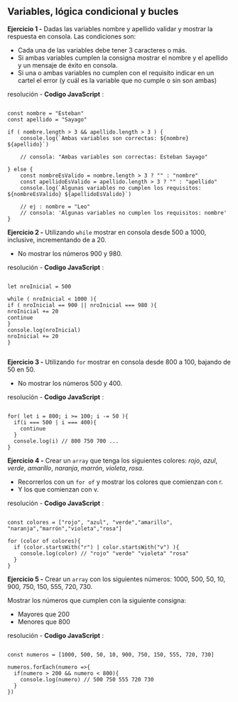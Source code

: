 ## Variables, lógica condicional y bucles

**Ejercicio 1 -**
Dadas las variables nombre y apellido validar y mostrar la respuesta en consola. Las condiciones son:

- Cada una de las variables debe tener 3 caracteres o más.
- Si ambas variables cumplen la consigna mostrar el nombre y el apellido y un mensaje de éxito en consola.
- Si una o ambas variables no cumplen con el requisito indicar en un cartel el error (y cuál es la variable que no cumple o sin son ambas)

resolución - **Codigo JavaScript** :
<pre><code>
const nombre = "Esteban"
const apellido = "Sayago"

if ( nombre.length > 3 && apellido.length > 3 ) {
    console.log(`Ambas variables son correctas: ${nombre} ${apellido}`)

    // consola: "Ambas variables son correctas: Esteban Sayago"

} else {
    const nombreEsValido = nombre.length > 3 ? "" : "nombre"
    const apellidoEsValido = apellido.length > 3 ? "" : "apellido"
    console.log(`Algunas variables no cumplen los requisitos: ${nombreEsValido} ${apellidoEsValido}`)

    // ej : nombre = "Leo"
    // consola: 'Algunas variables no cumplen los requisitos: nombre'
}
</code></pre>

**Ejercicio 2 -**
Utilizando `while` mostrar en consola desde 500 a 1000, inclusive, incrementando de a 20.
- No mostrar los números 900 y 980.

resolución - **Codigo JavaScript** :

<pre><code>
let nroInicial = 500

while ( nroInicial < 1000 ){
if ( nroInicial == 900 || nroInicial === 980 ){
nroInicial += 20
continue
}
console.log(nroInicial)
nroInicial += 20
}

</code></pre>

**Ejercicio 3 -**
Utilizando `for` mostrar en consola desde 800 a 100, bajando de 50 en 50.
- No mostrar los números 500 y 400.

resolución - **Codigo JavaScript** :
<pre><code>
for( let i = 800; i >= 100; i -= 50 ){
  if(i === 500 | i === 400){
    continue
  }
  console.log(i) // 800 750 700 ...
}
</code></pre>

**Ejercicio 4 -**
Crear un `array` que tenga los siguientes colores: *rojo*, *azul*, *verde*, *amarillo*, *naranja*, *marrón*, *violeta*, *rosa*.

- Recorrerlos con un `for of` y mostrar los colores que comienzan con r.
- Y los que comienzan con v.

resolución - **Codigo JavaScript** :

<pre><code>
const colores = ["rojo", "azul", "verde","amarillo", "naranja","marrón","violeta","rosa"]

for (color of colores){
  if (color.startsWith("r") | color.startsWith("v") ){
    console.log(color) // "rojo" "verde" "violeta" "rosa"
  }
}
</code></pre>

**Ejercicio 5 -**
Crear un `array` con los siguientes números: 1000, 500, 50, 10, 900, 750, 150, 555, 720, 730.   

Mostrar los números que cumplen con la siguiente consigna:
- Mayores que 200
- Menores que 800

resolución - **Codigo JavaScript** :
<pre><code>
const numeros = [1000, 500, 50, 10, 900, 750, 150, 555, 720, 730]

numeros.forEach(numero =>{
  if(numero > 200 && numero < 800){
    console.log(numero) // 500 750 555 720 730
  }
})
</code></pre>